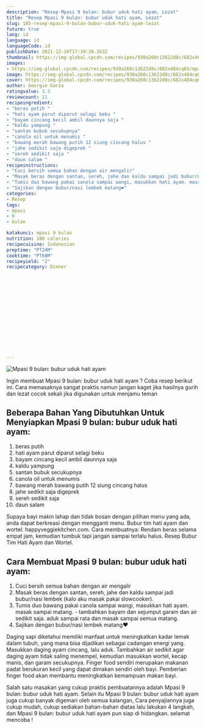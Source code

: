 ```yaml
---
description: "Resep Mpasi 9 bulan: bubur uduk hati ayam, Lezat"
title: "Resep Mpasi 9 bulan: bubur uduk hati ayam, Lezat"
slug: 185-resep-mpasi-9-bulan-bubur-uduk-hati-ayam-lezat
future: true
lang: id
language: id
languageCode: id
publishDate: 2021-12-10T17:39:30.263Z 
thumbnail: https://img-global.cpcdn.com/recipes/930a260c13622d8c/682x484cq65/mpasi-9-bulan-bubur-uduk-hati-ayam-foto-resep-utama.webp
images:
- https://img-global.cpcdn.com/recipes/930a260c13622d8c/682x484cq65/mpasi-9-bulan-bubur-uduk-hati-ayam-foto-resep-utama.webp
image: https://img-global.cpcdn.com/recipes/930a260c13622d8c/682x484cq65/mpasi-9-bulan-bubur-uduk-hati-ayam-foto-resep-utama.webp
cover: https://img-global.cpcdn.com/recipes/930a260c13622d8c/682x484cq65/mpasi-9-bulan-bubur-uduk-hati-ayam-foto-resep-utama.webp
author: Georgie Garza
ratingvalue: 3.3
reviewcount: 11
recipeingredient:
- "beras putih "
- "hati ayam parut diparut selagi beku "
- "bayam cincang kecil ambil daunnya saja "
- "kaldu yampung "
- "santan bubuk secukupnya"
- "canola oil untuk menumis "
- "bawang merah bawang putih 12 siung cincang halus "
- "jahe sedikit saja digeprek "
- "sereh sedikit saja "
- "daun salam "
recipeinstructions:
- "Cuci bersih semua bahan dengan air mengalir"
- "Masak beras dengan santan, sereh, jahe dan kaldu sampai jadi bubur/nasi lembek (kalo aku masak pakai slowcooker)."
- "Tumis duo bawang pakai canola sampai wangi, masukkan hati ayam. masak sampai matang.  tambahkan bayam dan sejumput garam dan air sedikit saja. aduk sampai rata dan masak sampai semua matang."
- "Sajikan dengan bubur/nasi lembek matang❤️"
categories:
- Resep
tags:
- mpasi
- 9
- bulan

katakunci: mpasi 9 bulan 
nutrition: 108 calories
recipecuisine: Indonesian
preptime: "PT24M"
cooktime: "PT60M"
recipeyield: "2"
recipecategory: Dinner


     
    
    
    
    
    
    
    
    
    
    
      
    
---
```



![Mpasi 9 bulan: bubur uduk hati ayam](https://img-global.cpcdn.com/recipes/930a260c13622d8c/682x484cq65/mpasi-9-bulan-bubur-uduk-hati-ayam-foto-resep-utama.webp)

Ingin membuat Mpasi 9 bulan: bubur uduk hati ayam ? Coba resep berikut ini. Cara memasaknya sangat praktis namun jangan kaget jika hasilnya gurih dan lezat cocok sekali jika digunakan untuk menjamu teman

<!--inarticleads1-->

## Beberapa Bahan Yang Dibutuhkan Untuk Menyiapkan Mpasi 9 bulan: bubur uduk hati ayam:

1. beras putih 
1. hati ayam parut diparut selagi beku 
1. bayam cincang kecil ambil daunnya saja 
1. kaldu yampung 
1. santan bubuk secukupnya
1. canola oil untuk menumis 
1. bawang merah bawang putih 12 siung cincang halus 
1. jahe sedikit saja digeprek 
1. sereh sedikit saja 
1. daun salam 

Supaya bayi makin lahap dan tidak bosan dengan pilihan menu yang ada, anda dapat berkreasi dengan mengganti menu. Bubur tim hati ayam dan wortel. happyveggiekitchen.com. Cara membuatnya: Rendam beras selama empat jam, kemudian tumbuk tapi jangan sampai terlalu halus. Resep Bubur Tim Hati Ayam dan Wortel. 

<!--inarticleads2-->

## Cara Membuat Mpasi 9 bulan: bubur uduk hati ayam:

1. Cuci bersih semua bahan dengan air mengalir
1. Masak beras dengan santan, sereh, jahe dan kaldu sampai jadi bubur/nasi lembek (kalo aku masak pakai slowcooker).
1. Tumis duo bawang pakai canola sampai wangi, masukkan hati ayam. masak sampai matang.  - tambahkan bayam dan sejumput garam dan air sedikit saja. aduk sampai rata dan masak sampai semua matang.
1. Sajikan dengan bubur/nasi lembek matang❤️


Daging sapi diketahui memiliki manfaat untuk meningkatkan kadar lemak dalam tubuh, yang mana bisa dijadikan sebagai cadangan energi yang. Masukkan daging ayam cincang, lalu aduk. Tambahkan air sedikit agar daging ayam tidak saling menempel, kemudian masukkan wortel, kecap manis, dan garam secukupnya. Finger food sendiri merupakan makanan padat berukuran kecil yang dapat dimakan sendiri oleh bayi. Pemberian finger food akan membantu meningkatkan kemampuan makan bayi. 

Salah satu masakan yang cukup praktis pembuatannya adalah  Mpasi 9 bulan: bubur uduk hati ayam. Selain itu  Mpasi 9 bulan: bubur uduk hati ayam  juga cukup banyak digemari oleh semua kalangan, Cara penyajiannya juga cukup mudah, cukup sediakan bahan-bahan diatas lalu lakukan 4 langkah, dan  Mpasi 9 bulan: bubur uduk hati ayam  pun siap di hidangkan. selamat mencoba !
